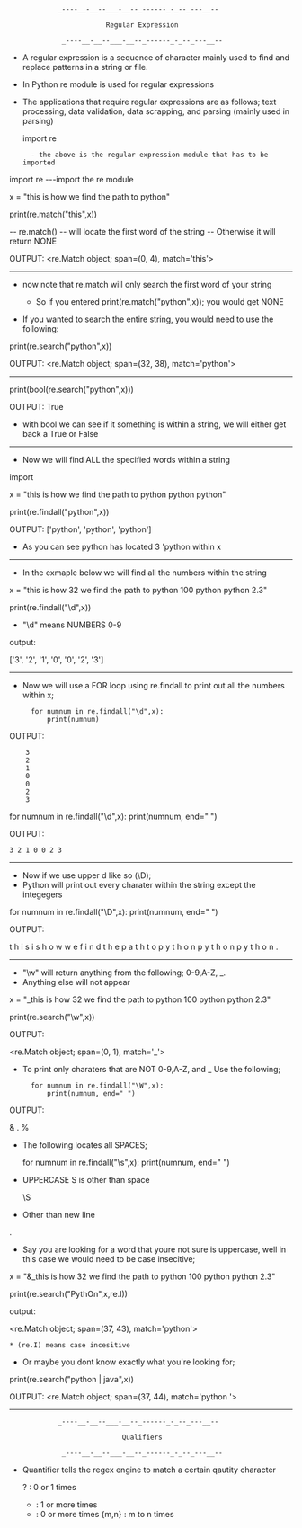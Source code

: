 				_----__-__--___-__--_------_-_--_---__--
					
							Regular Expression

				 _----__-__--___-__--_------_-_--_---__--


- A regular expression is a sequence of character mainly used to find and replace patterns in a string or file. 

- In Python re module is used for regular expressions


- The applications that require regular expressions are as follows; text processing, data validation, data scrapping, and parsing (mainly used in parsing)

	import re 

		- the above is the regular expression module that has to be imported


import re ---import the re module

x = "this is how we find the path to python"

print(re.match("this",x)) 

-- re.match() -- will locate the first word of the string
-- Otherwise it will return NONE

OUTPUT:
<re.Match object; span=(0, 4), match='this'>
___________________________________________________________________________

- now note that re.match will only search the first word of your string
	* So if you entered print(re.match("python",x)); you would get NONE

- If you wanted to search the entire string, you would need to use the following: 

print(re.search("python",x))

OUTPUT:
<re.Match object; span=(32, 38), match='python'>

___________________________________________________________________________

print(bool(re.search("python",x)))

OUTPUT:
True

- with bool we can see if it something is within a string, we will either get back a True or False

___________________________________________________________________________

- Now we will find ALL the specified words within a string

import

x = "this is how we find the path to python python python"

print(re.findall("python",x))


OUTPUT:
['python', 'python', 'python']


- As you can see python has located 3 'python within x

___________________________________________________________________________

- In the exmaple below we will find all the numbers within the string

x = "this is how 32 we find the path to python 100 python python 2.3"

 print(re.findall("\d",x))

 - "\d" means NUMBERS 0-9

 output:

 ['3', '2', '1', '0', '0', '2', '3']

___________________________________________________________________________

- Now we will use a FOR loop using re.findall to print out all the numbers within x;

		
		for numnum in re.findall("\d",x):
			print(numnum)

OUTPUT:

		3
		2
		1
		0
		0
		2
		3



for numnum in re.findall("\d",x):
	print(numnum, end=" ")

OUTPUT:

	3 2 1 0 0 2 3

___________________________________________________________________________

- Now if we use upper d like so (\D);
- Python will print out every charater within the string except the integegers


for numnum in re.findall("\D",x):
	print(numnum, end=" ")


OUTPUT:

t h i s   i s   h o w     w e   f i n d   t h e   p a t h   t o   p y t h o n     p y t h o n   p y t h o n   .

___________________________________________________________________________

- "\w" will return anything from the following; 0-9,A-Z, _. 
- Anything else will not appear 

x = "_this is how 32 we find the path to python 100 python python 2.3"

print(re.search("\w",x))


OUTPUT:

<re.Match object; span=(0, 1), match='_'>

- To print only charaters that are NOT 0-9,A-Z, and _ Use the following;


		for numnum in re.findall("\W",x):
			print(numnum, end=" ") 


OUTPUT:

&                           . % 


- The following locates all SPACES;

	for numnum in re.findall("\s",x):
		print(numnum, end=" ")


- UPPERCASE S is other than space

	\S


- Other than new line

\.


- Say you are looking for a word that youre not sure is uppercase, well in this case we would need to be case insecitive;

x = "&_this is how 32 we find the path to python 100 python python 2.3"

print(re.search("PythOn",x,re.I))

output:

<re.Match object; span=(37, 43), match='python'>

	* (re.I) means case incesitive


- Or maybe you dont know exactly what you're looking for; 



print(re.search("python | java",x))


OUTPUT:
<re.Match object; span=(37, 44), match='python '>

___________________________________________________________________________




				_----__-__--___-__--_------_-_--_---__--
					
								Qualifiers

				 _----__-__--___-__--_------_-_--_---__--


-   Quantifier tells the regex engine to match a certain qautity character

	? : 0 or 1 times
	+ : 1 or more times 
	* : 0 or more times
	{m,n} : m to n times 